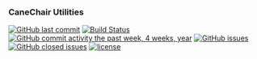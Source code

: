 ### CaneChair Utilities

[![GitHub last commit](https://img.shields.io/github/last-commit/simon8029/canechair.utilities.svg)]() [![Build Status](https://travis-ci.org/simon8029/canechair.utilities.svg?branch=master)](https://travis-ci.org/simon8029/canechair.utilities) [![GitHub commit activity the past week, 4 weeks, year](https://img.shields.io/github/commit-activity/4w/simon8029/canechair.utilities.svg)]() [![GitHub issues](https://img.shields.io/github/issues/simon8029/canechair.utilities.svg)]() [![GitHub closed issues](https://img.shields.io/github/issues-closed/simon8029/canechair.utilities.svg?colorB=green)]() [![license](https://img.shields.io/github/license/simon8029/canechair.utilities.svg)]() 